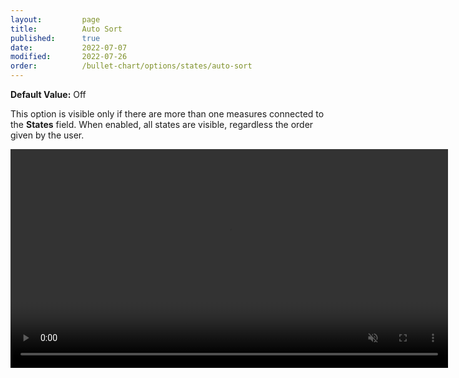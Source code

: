 ```yaml
---
layout:         page
title:          Auto Sort
published:      true
date:           2022-07-07
modified:   	2022-07-26
order:          /bullet-chart/options/states/auto-sort
---
```


**Default Value:** Off

This option is visible only if there are more than one measures connected to the **States** field. When enabled, all states are visible, regardless the order given by the user.

<video src="images/auto-sort-on.mp4" width="700" autoplay loop muted></video>
